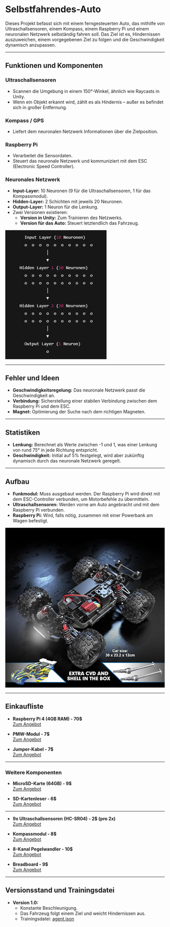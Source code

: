 # Selbstfahrendes-Auto

Dieses Projekt befasst sich mit einem ferngesteuerten Auto, das mithilfe von Ultraschallsensoren, einem Kompass, einem Raspberry Pi und einem neuronalen Netzwerk selbständig fahren soll. Das Ziel ist es, Hindernissen auszuweichen, einem vorgegebenen Ziel zu folgen und die Geschwindigkeit dynamisch anzupassen.

---

## Funktionen und Komponenten

### Ultraschallsensoren
- Scannen die Umgebung in einem 150°-Winkel, ähnlich wie Raycasts in Unity.
- Wenn ein Objekt erkannt wird, zählt es als Hindernis – außer es befindet sich in großer Entfernung.

### Kompass / GPS
- Liefert dem neuronalen Netzwerk Informationen über die Zielposition.

### Raspberry Pi
- Verarbeitet die Sensordaten.
- Steuert das neuronale Netzwerk und kommuniziert mit dem ESC (Electronic Speed Controller).

### Neuronales Netzwerk
- **Input-Layer:** 10 Neuronen (9 für die Ultraschallsensoren, 1 für das Kompassmodul).
- **Hidden-Layer:** 2 Schichten mit jeweils 20 Neuronen.
- **Output-Layer:** 1 Neuron für die Lenkung.
- Zwei Versionen existieren:
  - **Version in Unity:** Zum Trainieren des Netzwerks.
  - **Version für das Auto:** Steuert letztendlich das Fahrzeug.

![Screenshot der Netzwerkarchitektur](/Bilder/Netzwerk.png)

---

## Fehler und Ideen

- **Geschwindigkeitsregelung:** Das neuronale Netzwerk passt die Geschwindigkeit an.
- **Verbindung:** Sicherstellung einer stabilen Verbindung zwischen dem Raspberry Pi und dem ESC.
- **Magnet:** Optimierung der Suche nach dem richtigen Magneten.

---

## Statistiken

- **Lenkung:** Berechnet als Werte zwischen -1 und 1, was einer Lenkung von rund 75° in jede Richtung entspricht.
- **Geschwindigkeit:** Initial auf 5% festgelegt, wird aber zukünftig dynamisch durch das neuronale Netzwerk geregelt.

---

## Aufbau

- **Funkmodul:** Muss ausgebaut werden. Der Raspberry Pi wird direkt mit dem ESC-Controller verbunden, um Motorbefehle zu übermitteln.
- **Ultraschallsensoren:** Werden vorne am Auto angebracht und mit dem Raspberry Pi verbunden.
- **Raspberry Pi:** Wird, falls nötig, zusammen mit einer Powerbank am Wagen befestigt.

![Foto des Autos](/Bilder/Auto.jpg)

---

## Einkaufliste

- **Raspberry Pi 4 (4GB RAM) - 70$**  
  [Zum Angebot](https://www.amazon.de/Raspberry-Pi-4595-Modell-GB/dp/B09TTNF8BT/ref=sr_1_3?__mk_de_DE=%C3%85M%C3%85%C5%BD%C3%95%C3%91&crid=20RZ2OGLKV4JG&dib=eyJ2IjoiMSJ9.7lI8eeW17wtaJWRLUUnFSeZYnZEyX6ROAEKWFeaQ9n9dPGCY11-XEk-CdXNX5lIS0_DkN2zJrK1aOGz5eabvusnmOTDAOv4-f3piFnFwF26ekmPRWHCQoXcotUhX3k9mP-zkbc2D3i6-j1NoblLBCmZS_o8VJYSSzDGdzyhxXvzQiV5DSIVuqWyGaJlLDYiKiGQNX0eA-qpZQF7IWfdiB7G-BvjJCaUAUoz6-tssrSY.j5EROsbGoKeSm_vPQnDVdbm7TVnQTYToFoRyvBxPZGY)

- **PMW-Modul - 7$**  
  [Zum Angebot](https://www.amazon.de/DollaTek-PCA9685-16-Kanal-12-Bit-PWM-Servomotortreiber-I2C-Modulroboter/dp/B0BKZC1XWR/ref=sr_1_3?__mk_de_DE=%C3%85M%C3%85%C5%BD%C3%95%C3%91&crid=1S4W6ICWZ5324&dib=eyJ2IjoiMSJ9.UEsDr0HUBMBS2HJTR02yGB-i7MJkZ3-QjpW-pUxQJDSPt9slgkYRqnIIwMRhuMW-1zV9tq9GBVYnXNKKWH4SiJWyjbtgutZg2R1WBRSqJ30lzHsqnpFIupsnrl672RPT3XfExR5fjQrOInqpe2qSmQM_Q5FEBJpgQ6Dc9C5jOvm1BNU5ghLvACugBfOCgcoXnIfk_7WMLf9eCaKGLyGmp0HUEqJ6N_ua8ZzeRbVDJRSU_gfAWsAojmVntb78dpnLMvnSxvoxJUIi2D85OZbayxGg_9AkfSA7ij2kOTbyPfLdts-90QLRixPl69wLbyrj8cYqCaisSSArF8_y9lHclAWzMMcK_Vtn8z5xxX7AATZ0sxBN_QiwNsUcMc3oj1kBFI6Lo1kF0O9OSt2B0N1FDW8jo6w9SOYKkEwnHxXzqYRJp9ZR9kYw3XjwfYDNJfsP.RrlJFT36xjfFwO7TX8bxrQdL4_0jJO4yJj_UQn_CeLM)

- **Jumper-Kabel - 7$**  
  [Zum Angebot](https://www.amazon.de/Female-Female-Male-Female-Male-Male-Steckbr%C3%BCcken-Drahtbr%C3%BCcken-bunt/dp/B01EV70C78/ref=sr_1_5?__mk_de_DE=%C3%85M%C3%85%C5%BD%C3%95%C3%91&crid=3VXZEL9KXLEGR&dib=eyJ2IjoiMSJ9.QMvsCv-OL1-GLDfzEN_1j6Yugk5MKgqKrVzEUw9u-wdQoeLVA3NSaef8Crii9CSLZo7lHvBL9YoQFreAS6HWhwy02QpDvlKx5siDiHHsR6_Mwh0BXHpX8-EH-hFYU9-moR1JxhlIVKpc-5IkuFWVsjcrsSrTt-C6BWGc8YkTTo2Ry9fuVw12M7DlqzymOymeuuFSAEXmLJsOy8KhC-ktqxSSi0Mi2Jz3-kNTwrR-uQ3NV-yE-GFLCjPxjLChD0d-VW1EZp-L9fbkZ4ZTNbqtG2qsWIWBy8fHwwPNWhlGVEXZxn1C63mu0beC5ZQ3qNe4r9dZkcQCl52tUAcqfnuj77Pwag4FBdOtaKZNxRzy0swGQIMfSjR_XWNKzTQoFFfVAi06Z6E9RMXX5cVHcAel9SaqwYEXz1YSLZTzvdqbacWZBn_ryWXqionTPOJiDtKi)

---

### Weitere Komponenten

- **MicroSD-Karte (64GB) - 9$**  
  [Zum Angebot](https://www.amazon.de/SanDisk-Speicherkarte-Smartphones-Actionkameras-%C3%9Cbertragung/dp/B09X7C7LL1/ref=sr_1_2?__mk_de_DE=%C3%85M%C3%85%C5%BD%C3%95%C3%91&crid=1ZSHGZWU7VHCB&dib=eyJ2IjoiMSJ9.b0CJP71YPIYTiIzJ79WrvtoP6ve1w9XBnzBY5CVPzdXOb_0czlLJad7ESxRUc36kjRyBuadn8WE6yPzP5xOjF6BhyVhf4DeVq8PQoP41UocrCHbTcjOMsETGghfRImGfwZI0s62Mnmv5Y9FV-aYGvCfYn4VeFxdF1IQZrjDICoy2m-5iVc4pIOeJiA6T7x3H0nVwjYXSgYdwWPV0AoiZtRkESpfVPUoDfVNq5qWWPCY.e_bc8fnvfev7zhnouWlgSsd6hLOKP6nbZG7pRm6F8PY)

- **SD-Kartenleser - 6$**  
  [Zum Angebot](https://www.amazon.de/UGREEN-Kartenleser-MacBook-Samsung-Aluminum/dp/B07D1J88CF/ref=sr_1_3?__mk_de_DE=%C3%85M%C3%85%C5%BD%C3%95%C3%91&crid=3BINMGKFADIRS&dib=eyJ2IjoiMSJ9.4W9jlQm7wEGXzTM8lXBobBYBN9TqHK4LglbfSJ-gzIv5VeW1ZIyLAsm4mEjMLsqgfYUwvfFml6pm5lQv3UCdwuJKTfniL5KTVu2CPNUw9X4c7AkYyeRf6KJYkOrJYfVcN9VtxtOU6d3HP0ZF8lp6bJklJk5d_V9mz1snMuYVtYiiCFkmXgLWSq_N4Jkq0BH7-tdgyVipSZIG0coguv4rLMuXTcw8ujlFvW5sFQ49vKY.XhGr7YQNWEF-uVtN5jawd0kTQnban7OfgiDJUkODNJE)

---

- **9x Ultraschallsensoren (HC-SR04) - 2$ (pro 2x)**  
  [Zum Angebot](https://www.amazon.de/HC-SR04-Ultraschall-Sensor-Ultraschallsensor-Arduino-MEGA2560/dp/B07XF4815H/ref=sr_1_1_sspa?__mk_de_DE=%C3%85M%C3%85%C5%BD%C3%95%C3%91&crid=3Q0J9FUAI1W14&dib=eyJ2IjoiMSJ9.-MRldPbjOgxzgGi7I9xXCs3SCvElOmieJ2l0hUO3Sw57CphjM5mNzz7gs0KQxYyzNZUGOC9kiQtgmnCvytIKWTiOIemNlSJXL_uxpKX70KFYOTS_ym_SbV4tvrFrt4s9ru-1hBmQLGrzqHQQS_TFfAskLHWaheylqyOx_FWRczCXwPbWFgQAxqB-Z3y4o885hTS7FZsjVCfVeWFn6O9l3D1ucTDD4HDzR7MXyPor1HqI8pbcQW_FB9No-q63Kvh_ca2UUfk5Ccprrde30HSa19zWzqEerojHeRMAwK2im1k)

- **Kompassmodul - 8$**  
  [Zum Angebot](https://www.amazon.de/DAOKAI-Magnetometer-Dreiachsiges-Kompass-Magnetometer-Sensormodul-Dupont-Kabel/dp/B0CD77DN87/ref=sr_1_2?__mk_de_DE=%C3%85M%C3%85%C5%BD%C3%95%C3%91&crid=2VUYZ32C5JMI9&dib=eyJ2IjoiMSJ9.QlNAQAtHAyE3c-Xv07dOdNjSki1srflCFSMsHCBc2gGsF_z1qToaUu7GSjxH5L9ydxwmLDTvj0lqFpbYpfRwKDr88K6XIXulyyEtPSGwjH0-BuwGLO64TC1-lIrDtkR8S8OIWzprXwM3aZGD6IFu9RtBFiBWdEwJec84-OwuC-IzUJ5ys_qUaAT0tZ6DDBM92OwqLydp2-Ai9uy5UOj05cfuLWhjCZmxsds4MeJPqPG4BXAFGblN1nAoOl63f4iEW7MJ6cRTRHeccZRYSKXlZqnVO7mQbEqvbROIQf5rw08.Kf7_CS7_ByREAAjD6_SYmmYEgvMvoOmLtZa3L78psK8)

- **8-Kanal Pegelwandler - 10$**  
  [Zum Angebot](https://www.amazon.de/Kan%C3%A4le-Wasserwaage-Konverter-bidirektional-Raspberry/dp/B07Y86JBZY/ref=sr_1_2?__mk_de_DE=%C3%85M%C3%85%C5%BD%C3%95%C3%91&crid=1M44ZZFOVWG75&dib=eyJ2IjoiMSJ9.SyGdySgny7iVPbjp29EC-q6CM6C_j8jmlpi4XQxOejZO65cdw_nEA1hOA_zXjYMpywBj51_SERBw8eTA3R3CCgeTDtoO2kJ68AdOLswQQrwjUQQHt5kxeIjzb7ZWt8NhVHgzUY4Z7hnsBubA508C2Of4mJTy9eVjP6MqpGVwfMmEoJUQOxntbYGhcnjEl5zcBCb0sqBa04bWcH90UmllJ9Zp4mVNiP2txdn--axVIZ_amFmRw3RQoSLm7doBmdfdIDd25iDTplHyxkU5wnHfKtOhhS7RNduYLnoVOcZbRFE.PdbFnuvFJiHMj4DkMMLKuotliWGez80S6UHv6FDpXLM)

- **Breadboard - 9$**  
  [Zum Angebot](https://www.amazon.de/VooGenzek-Breadboard-Solderless-Prototype-doppelseitigem/dp/B0BZH86VNJ/ref=sr_1_6?__mk_de_DE=%C3%85M%C3%85%C5%BD%C3%95%C3%91&crid=1CICEAQGUUDCD&dib=eyJ2IjoiMSJ9.FT1wA4dYsvRUDCgnV0egAHoTyBHt6ouA0U1B7M24eioS-d7sEXjkzSWRo1BM6jSomsVsqtxS1HfjvYu68wugdObdy6L4lOBsS8hW7ef7nihxTY_t6TVyHRRSlhLFO_YXPw_Tu7C4WIweP63VJhP4lApnVVQKvQ4JwgKOBxv-LR034pcdlo2LpoHp7DDpA8M9FgL26GdpGR0aQpWUim4fhQ805SFKlFLyLJpUvjAlpNtUghGHEYI_dXwRRwFa0SWxjW29wACRfDKfkWoXt0VbTZBWE8sd8LOJ1iM5ZNf52UM.Yx1Ah1seSrOzl47n_-kIQ5q9ClwVZK_ss7WxMkXwreI)

---

## Versionsstand und Trainingsdatei

- **Version 1.0:**  
  - Konstante Beschleunigung.
  - Das Fahrzeug folgt einem Ziel und weicht Hindernissen aus.
  - Trainingsdatei: [agent.json](/agent.json)

